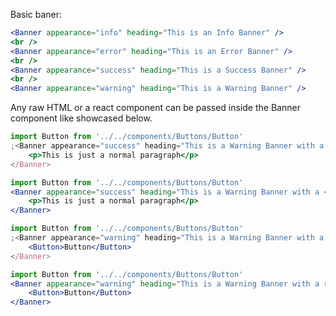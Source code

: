 Basic baner:

```jsx
<Banner appearance="info" heading="This is an Info Banner" />
<br />
<Banner appearance="error" heading="This is an Error Banner" />
<br />
<Banner appearance="success" heading="This is a Success Banner" />
<br />
<Banner appearance="warning" heading="This is a Warning Banner" />
```

Any raw HTML or a react component can be passed inside the Banner component like showcased below.
```jsx noeditor
import Button from '../../components/Buttons/Button'
;<Banner appearance="success" heading="This is a Warning Banner with a <p> tag as its children"> 
    <p>This is just a normal paragraph</p>
</Banner>
```
```jsx static
import Button from '../../components/Buttons/Button'
<Banner appearance="success" heading="This is a Warning Banner with a <p> tag as its children"> 
    <p>This is just a normal paragraph</p>
</Banner>
```
```jsx noeditor
import Button from '../../components/Buttons/Button'
;<Banner appearance="warning" heading="This is a Warning Banner with a react component as its children"> 
    <Button>Button</Button>
</Banner>
```
```jsx static
import Button from '../../components/Buttons/Button'
<Banner appearance="warning" heading="This is a Warning Banner with a react component as its children"> 
    <Button>Button</Button>
</Banner>
```